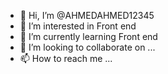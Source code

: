 - 👋 Hi, I’m @AHMEDAHMED12345
- 👀 I’m interested in Front end
- 🌱 I’m currently learning Front end
- 💞️ I’m looking to collaborate on ...
- 📫 How to reach me ...

<!---
AHMEDAHMED12345/AHMEDAHMED12345 is a ✨ special ✨ repository because its `README.md` (this file) appears on your GitHub profile.
You can click the Preview link to take a look at your changes.
--->
